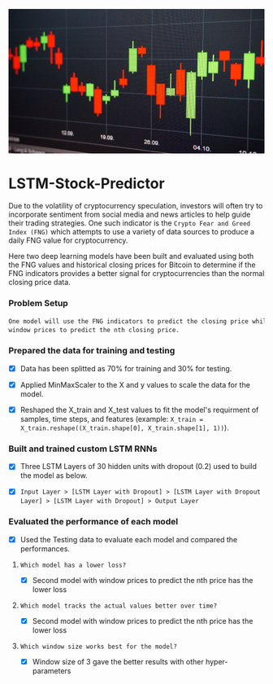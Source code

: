 ![LSTM-Stock-Predictor](https://github.com/chirathlv/LSTM-Stock-Predictor/blob/main/Images/banner.jpg)

# LSTM-Stock-Predictor

Due to the volatility of cryptocurrency speculation, investors will often try to incorporate sentiment from social media and news articles to help guide their trading strategies. One such indicator is the `Crypto Fear and Greed Index (FNG)` which attempts to use a variety of data sources to produce a daily FNG value for cryptocurrency.

Here two deep learning models have been built and evaluated using both the FNG values and historical closing prices for Bitcoin to determine if the FNG indicators provides a better signal for cryptocurrencies than the normal closing price data.

### Problem Setup

```diff
One model will use the FNG indicators to predict the closing price while the second model will use a
window prices to predict the nth closing price.
```

### Prepared the data for training and testing

- [x] Data has been splitted as 70% for training and 30% for testing.

- [x] Applied MinMaxScaler to the X and y values to scale the data for the model.

- [x] Reshaped the X_train and X_test values to fit the model's requirment of samples, time steps, and features (example: `X_train = X_train.reshape((X_train.shape[0], X_train.shape[1], 1))`).

### Built and trained custom LSTM RNNs

- [x] Three LSTM Layers of 30 hidden units with dropout (0.2) used to build the model as below.

- [x] `Input Layer > [LSTM Layer with Dropout] > [LSTM Layer with Dropout Layer] > [LSTM Layer with Dropout] > Output Layer`

### Evaluated the performance of each model

- [x] Used the Testing data to evaluate each model and compared the performances.

1. `Which model has a lower loss?`

   - [x] Second model with window prices to predict the nth price has the lower loss

2. `Which model tracks the actual values better over time?`

   - [x] Second model with window prices to predict the nth price has the lower loss

3. `Which window size works best for the model?`

   - [x] Window size of 3 gave the better results with other hyper-parameters
